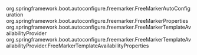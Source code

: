 org.springframework.boot.autoconfigure.freemarker.FreeMarkerAutoConfiguration
org.springframework.boot.autoconfigure.freemarker.FreeMarkerProperties
org.springframework.boot.autoconfigure.freemarker.FreeMarkerTemplateAvailabilityProvider
org.springframework.boot.autoconfigure.freemarker.FreeMarkerTemplateAvailabilityProvider.FreeMarkerTemplateAvailabilityProperties